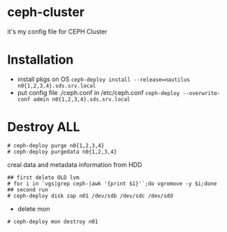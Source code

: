 # ceph-cluster
it's my config file for CEPH Cluster
# Installation
* install pkgs on OS 
```ceph-deploy install --release=nautilus n0{1,2,3,4}.sds.srv.local```
* put config file ./ceph.conf in /etc/ceph.conf
```ceph-deploy --overwrite-conf admin n0{1,2,3,4}.sds.srv.local```

# Destroy ALL
```
# ceph-deploy purge n0{1,2,3,4}
# ceph-deploy purgedata n0{1,2,3,4}
```
creal data and metadata information from HDD
```
## first delete OLD lvm
# for i in `vgs|grep ceph-|awk '{print $1}'`;do vgremove -y $i;done
## second run
# ceph-deploy disk zap n01 /dev/sdb /dev/sdc /dev/sdd
```

* delete mon
```
# ceph-deploy mon destroy n01
```

